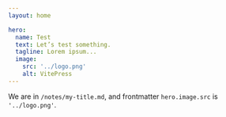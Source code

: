 ```yaml
---
layout: home

hero:
  name: Test
  text: Let’s test something.
  tagline: Lorem ipsum...
  image:
    src: '../logo.png'
    alt: VitePress
---
```


We are in `/notes/my-title.md`, and frontmatter `hero.image.src` is `'../logo.png'`.
